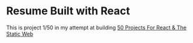 # Resume Built with React

This is project 1/50 in my attempt at building [50 Projects For React & The Static Web](https://50reactprojects.com/)